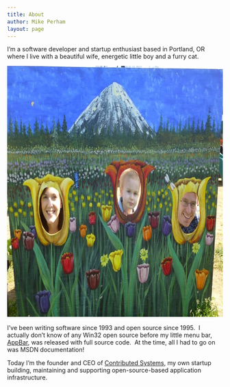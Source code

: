 ```yaml
---
title: About
author: Mike Perham
layout: page
---
```

I&#8217;m a software developer and startup enthusiast based in Portland, OR where I live with a beautiful wife, energetic little boy and a furry cat.

<img src="/wp-content/uploads/2007/09/family.jpg" alt="family" width="827" height="586" class="aligncenter size-full wp-image-1332" />

I&#8217;ve been writing software since 1993 and open source since 1995.  I actually don&#8217;t know of any Win32 open source before my little menu bar, [AppBar][1], was released with full source code.  At the time, all I had to go on was MSDN documentation!

Today I&#8217;m the founder and CEO of [Contributed Systems][2], my own startup building, maintaining and supporting
open-source-based application infrastructure.

 [1]: http://www.perham.net/mike/cornell/appbar/
 [2]: http://www.contribsys.com
